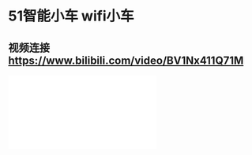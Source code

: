 # 51智能小车 wifi小车

## 视频连接 <https://www.bilibili.com/video/BV1Nx411Q71M>

<iframe src="//player.bilibili.com/player.html?aid=9530319&bvid=BV1Nx411Q71M&cid=15753756&page=1" scrolling="no" border="0" frameborder="no" framespacing="0" allowfullscreen="true"> </iframe>